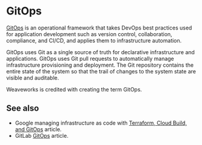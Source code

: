 # GitOps

[GitOps](https://www.weave.works/blog/gitops-operations-by-pull-request) is an operational framework that takes DevOps best practices used for application development such as version control, collaboration, compliance, and CI/CD, and applies them to infrastructure automation.

GitOps uses Git as a single source of truth for declarative infrastructure and applications. GitOps uses Git pull requests to automatically manage infrastructure provisioning and deployment. The Git repository contains the entire state of the system so that the trail of changes to the system state are visible and auditable.

Weaveworks is credited with creating the term GitOps.

## See also

- Google managing infrastructure as code with [Terraform, Cloud Build, and GitOps](https://cloud.google.com/architecture/managing-infrastructure-as-code?hl=en&skip_cache=true) article.
- GitLab [GitOps](https://about.gitlab.com/topics/gitops/) article.
